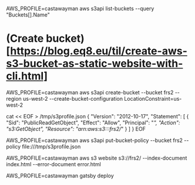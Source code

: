 AWS_PROFILE=castawayman aws s3api list-buckets --query "Buckets[].Name"

# (Create bucket)[https://blog.eq8.eu/til/create-aws-s3-bucket-as-static-website-with-cli.html]

AWS_PROFILE=castawayman aws s3api create-bucket --bucket frs2 --region us-west-2 --create-bucket-configuration LocationConstraint=us-west-2

cat << EOF > /tmp/s3profile.json
{
"Version": "2012-10-17",
"Statement": [
{
"Sid": "PublicReadGetObject",
"Effect": "Allow",
"Principal": "*",
"Action": "s3:GetObject",
"Resource": "arn:aws:s3:::frs2/*"
}
]
}
EOF

AWS_PROFILE=castawayman aws s3api put-bucket-policy --bucket frs2 --policy file:///tmp/s3profile.json

AWS_PROFILE=castawayman aws s3 website s3://frs2/ --index-document index.html --error-document error.html

AWS_PROFILE=castawayman gatsby deploy
